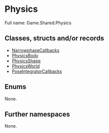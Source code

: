 ﻿
# Physics

Full name: Game.Shared.Physics

## Classes, structs and/or records

* [NarrowphaseCallbacks](NarrowphaseCallbacks.md)
* [PhysicsBody](PhysicsBody.md)
* [PhysicsShape](PhysicsShape.md)
* [PhysicsWorld](PhysicsWorld.md)
* [PoseIntegratorCallbacks](PoseIntegratorCallbacks.md)

## Enums

None.

## Further namespaces

None.

